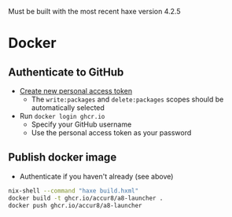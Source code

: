 

Must be built with the most recent haxe version 4.2.5



# Docker

## Authenticate to GitHub
- [Create new personal access token](https://github.com/settings/tokens/new?scopes=write:packages,delete:packages)
    - The `write:packages` and `delete:packages` scopes should be automatically selected
- Run `docker login ghcr.io`
    - Specify your GitHub username
    - Use the personal access token as your password

## Publish docker image
- Authenticate if you haven't already (see above)
```bash
nix-shell --command "haxe build.hxml"
docker build -t ghcr.io/accur8/a8-launcher .
docker push ghcr.io/accur8/a8-launcher
```
